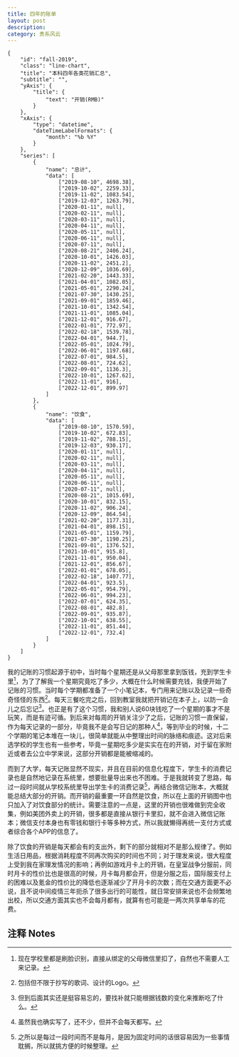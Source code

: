 ```yaml
---
title: 四年的账单
layout: post
description:
category: 贵系风云
---
```


```line-chart
{
    "id": "fall-2019",
    "class": "line-chart",
    "title": "本科四年各类花销汇总",
    "subtitle": "",
    "yAxis": {
        "title": {
            "text": "开销(RMB)"
        }
    },
    "xAxis": {
        "type": "datetime",
        "dateTimeLabelFormats": {
            "month": "%b %Y"
        }
    },
    "series": [
        {
            "name": "总计",
            "data": [
                ["2019-08-10", 4698.38],
                ["2019-10-02", 2259.33],
                ["2019-11-02", 1083.54],
                ["2019-12-03", 1263.79],
                ["2020-01-11", null],
                ["2020-02-11", null],
                ["2020-03-11", null],
                ["2020-04-11", null],
                ["2020-05-11", null],
                ["2020-06-11", null],
                ["2020-07-11", null],
                ["2020-08-21", 2406.24],
                ["2020-10-01", 1426.03],
                ["2020-11-02", 2451.2],
                ["2020-12-09", 1036.69],
                ["2021-02-20", 1443.33],
                ["2021-04-01", 1082.05],
                ["2021-05-01", 2290.24],
                ["2021-07-30", 1430.25],
                ["2021-09-01", 1859.46],
                ["2021-10-01", 1342.54],
                ["2021-11-01", 1085.04],
                ["2021-12-01", 916.67],
                ["2022-01-01", 772.97],
                ["2022-02-18", 1539.78],
                ["2022-04-01", 944.7],
                ["2022-05-01", 1024.79],
                ["2022-06-01", 1197.68],
                ["2022-07-01", 984.5],
                ["2022-08-01", 724.62],
                ["2022-09-01", 1136.3],
                ["2022-10-01", 1267.62],
                ["2022-11-01", 916],
                ["2022-12-01", 899.97]
            ]
        },
        {
            "name": "饮食",
            "data": [
                ["2019-08-10", 1570.59],
                ["2019-10-02", 672.83],
                ["2019-11-02", 788.15],
                ["2019-12-03", 930.17],
                ["2020-01-11", null],
                ["2020-02-11", null],
                ["2020-03-11", null],
                ["2020-04-11", null],
                ["2020-05-11", null],
                ["2020-06-11", null],
                ["2020-07-11", null],
                ["2020-08-21", 1015.69],
                ["2020-10-01", 832.15],
                ["2020-11-02", 906.24],
                ["2020-12-09", 864.54],
                ["2021-02-20", 1177.31],
                ["2021-04-01", 898.15],
                ["2021-05-01", 1159.79],
                ["2021-07-30", 1190.25],
                ["2021-09-01", 1376.52],
                ["2021-10-01", 915.8],
                ["2021-11-01", 950.04],
                ["2021-12-01", 856.67],
                ["2022-01-01", 678.05],
                ["2022-02-18", 1407.77],
                ["2022-04-01", 923.5],
                ["2022-05-01", 954.79],
                ["2022-06-01", 994.23],
                ["2022-07-01", 624.35],
                ["2022-08-01", 482.8],
                ["2022-09-01", 935.87],
                ["2022-10-01", 638.55],
                ["2022-11-01", 851.44],
                ["2022-12-01", 732.4]
            ]
        }
    ]
}
```

我的记账的习惯起源于初中，当时每个星期还是从父母那里拿到饭钱，充到学生卡里[^1]，为了了解我一个星期究竟吃了多少，大概在什么时候需要充钱，我便开始了记账的习惯。当时每个学期都准备了一个小笔记本，专门用来记账以及记录一些奇奇怪怪的东西[^2]。每天三餐吃完之后，回到教室我就把开销记在本子上，以防一会儿之后忘记[^3]。也正是有了这个习惯，我和别人说60块钱吃了一个星期的事才不是玩笑，而是有迹可循。到后来对每周的开销关注少了之后，记账的习惯一直保留，作为每天记录的一部分，毕竟我不是会写日记的那种人[^4]，等到毕业的时候，十二个学期的笔记本堆在一块儿，很简单就能从中整理出时间的脉络和痕迹。这对后来选学校的学生也有一些参考，毕竟一星期吃多少是实实在在的开销，对于留在家附近或者去公立中学来说，这部分开销都是能被缩减的。

[^1]: 现在学校里都是刷脸识别，直接从绑定的父母微信里扣了，自然也不需要人工来记录。
[^2]: 包括但不限于抄写的歌词、设计的Logo。
[^3]: 但到后面其实还是挺容易忘的，要找补就只能根据钱数的变化来推断吃了什么。
[^4]: 虽然我也确实写了，还不少，但并不会每天都写。

而到了大学，每天记账显然不现实，并且在目前的信息化程度下，学生卡的消费记录也是自然地记录在系统里，想要批量导出来也不困难。于是我就转变了思路，每过一段时间就从学校系统里导出学生卡的消费记录[^5]，再结合微信记账本，大概就能总结大部分的开销。而开销的最重要一环自然是饮食，所以在上面的开销图中也只加入了对饮食部分的统计。需要注意的一点是，这里的开销也很难做到完全收集，例如美团外卖上的开销，很多都是直接从银行卡里扣，就不会进入微信记账本；微信支付本身也有零钱和银行卡等多种方式，所以我就懒得再统一支付方式或者综合各个APP的信息了。

[^5]: 之所以是每过一段时间而不是每月，是因为固定时间的话很容易因为一些事情耽搁，所以就挑方便的时候整理。

除了饮食的开销是每天都会有的支出外，剩下的部分就相对不是那么规律了。例如生活日用品，根据消耗程度不同再次购买的时间也不同；对于理发来说，很大程度上受到我在家理发情况的影响；再例如游戏月卡上的开销，在皇室战争分服前，同时月卡的性价比也是很高的时候，月卡每月都会开，但是分服之后，国际服支付上的困难以及氪金的性价比的降低也逐渐减少了开月卡的次数；而在交通方面更不必说，且不说中间疫情三年扼杀了很多出行的可能性，就日常安排来说也不会频繁地出校，所以交通方面其实也不会每月都有，就算有也可能是一两次共享单车的花费。

## 注释 Notes
